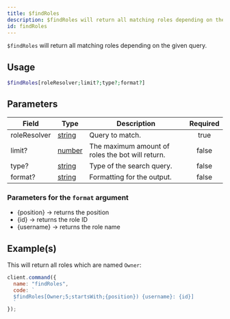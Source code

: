 ```yaml
---
title: $findRoles
description: $findRoles will return all matching roles depending on the given query.
id: findRoles
---
```


`$findRoles` will return all matching roles depending on the given query.

## Usage

```php
$findRoles[roleResolver;limit?;type?;format?]
```

## Parameters

| Field        | Type                                                                                              | Description                                      | Required |
| ------------ | ------------------------------------------------------------------------------------------------- | ------------------------------------------------ | :------: |
| roleResolver | [string](https://developer.mozilla.org/en-US/docs/Web/JavaScript/Reference/Global_Objects/String) | Query to match.                                  |   true   |
| limit?       | [number](https://developer.mozilla.org/en-US/docs/Web/JavaScript/Reference/Global_Objects/Number) | The maximum amount of roles the bot will return. |  false   |
| type?        | [string](https://developer.mozilla.org/en-US/docs/Web/JavaScript/Reference/Global_Objects/String) | Type of the search query.                        |  false   |
| format?      | [string](https://developer.mozilla.org/en-US/docs/Web/JavaScript/Reference/Global_Objects/String) | Formatting for the output.                       |  false   |

### Parameters for the `format` argument

- {position} -> returns the position
- {id} -> returns the role ID
- {username} -> returns the role name

## Example(s)

This will return all roles which are named `Owner`:

```javascript
client.command({
  name: "findRoles",
  code: `
  $findRoles[Owner;5;startsWith;{position}) {username}: {id}]
  `
});
```
